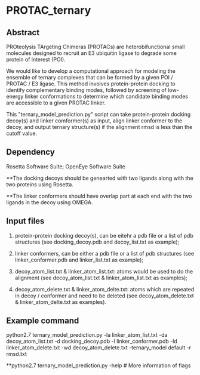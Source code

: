 # PROTAC_ternary

## Abstract
PROteolysis TArgeting Chimeras (PROTACs) are heterobifunctional small molecules designed to recruit an E3 ubiquitin ligase to degrade some protein of interest (POI). 
  
We would like to develop a computational approach for modeling the ensemble of ternary complexes that can be formed by a given POI / PROTAC / E3 ligase. This method involves protein-protein docking to identify complementary binding modes, followed by screening of low-energy linker conformations to determine which candidate binding modes are accessible to a given PROTAC linker.
  
This "ternary_model_prediction.py" script can take protein-protein docking decoy(s) and linker comformer(s) as input, align linker conformer to the decoy, and output ternary structure(s) if the alignment rmsd is less than the cutoff value.

## Dependency
Rosetta Software Suite; OpenEye Software Suite

**The docking decoys should be genearted with two ligands along with the two proteins using Rosetta.

**The linker conformers should have overlap part at each end with the two ligands in the decoy using OMEGA.

## Input files
1) protein-protein docking decoy(s), can be eitehr a pdb file or a list of pdb structures (see docking_decoy.pdb and decoy_list.txt as example);

2) linker conformers, can be either a pdb file or a list of pdb structures (see linker_conformer.pdb and linker_list.txt as example);

3) decoy_atom_list.txt & linker_atom_list.txt: atoms would be used to do the alignment (see decoy_atom_list.txt & linker_atom_list.txt as examples);

4) decoy_atom_delete.txt & linker_atom_delte.txt: atoms which are repeated in decoy / conformer and need to be deleted (see decoy_atom_delete.txt & linker_atom_delte.txt as examples).

## Example command
python2.7 ternary_model_prediction.py -la linker_atom_list.txt -da decoy_atom_list.txt -d docking_decoy.pdb -l linker_conformer.pdb -ld linker_atom_delete.txt -wd decoy_atom_delete.txt -ternary_model default -r rmsd.txt

**python2.7 ternary_model_prediction.py -help # More information of flags
